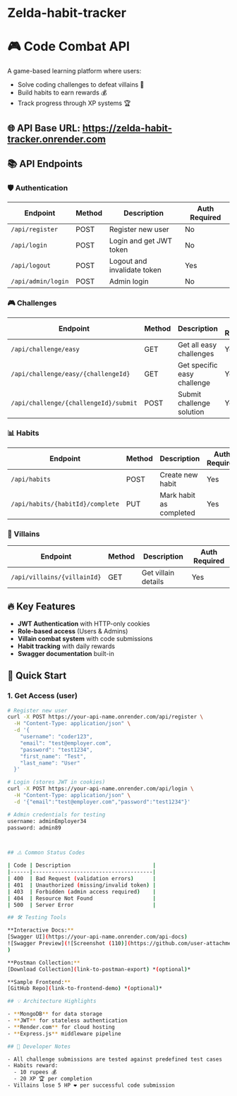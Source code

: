 # Zelda-habit-tracker


# 🎮 Code Combat API

A game-based learning platform where users:
- Solve coding challenges to defeat villains 🦹
- Build habits to earn rewards 💰
- Track progress through XP systems 🏆

## 🌐 API Base URL: https://zelda-habit-tracker.onrender.com




## 📚 API Endpoints

### 🛡️ Authentication
| Endpoint          | Method | Description                     | Auth Required |
|-------------------|--------|---------------------------------|---------------|
| `/api/register`   | POST   | Register new user               | No            |
| `/api/login`      | POST   | Login and get JWT token         | No            |
| `/api/logout`     | POST   | Logout and invalidate token     | Yes           |
| `/api/admin/login`| POST   | Admin login                     | No            |

### 🎮 Challenges
| Endpoint                              | Method | Description                     | Auth Required |
|---------------------------------------|--------|---------------------------------|---------------|
| `/api/challenge/easy`                 | GET    | Get all easy challenges         | Yes           |
| `/api/challenge/easy/{challengeId}`   | GET    | Get specific easy challenge     | Yes           |
| `/api/challenge/{challengeId}/submit` | POST   | Submit challenge solution       | Yes           |

### 📊 Habits
| Endpoint                      | Method | Description                     | Auth Required |
|-------------------------------|--------|---------------------------------|---------------|
| `/api/habits`                 | POST   | Create new habit                | Yes           |
| `/api/habits/{habitId}/complete` | PUT  | Mark habit as completed         | Yes           |

### 👾 Villains
| Endpoint                | Method | Description               | Auth Required |
|-------------------------|--------|---------------------------|---------------|
| `/api/villains/{villainId}` | GET | Get villain details       | Yes           |


## 🔥 Key Features
- **JWT Authentication** with HTTP-only cookies
- **Role-based access** (Users & Admins)
- **Villain combat system** with code submissions
- **Habit tracking** with daily rewards
- **Swagger documentation** built-in

## 🚀 Quick Start

### 1. Get Access (user)
```bash
# Register new user
curl -X POST https://your-api-name.onrender.com/api/register \
  -H "Content-Type: application/json" \
  -d '{
    "username": "coder123",
    "email": "test@employer.com",
    "password": "test1234",
    "first_name": "Test",
    "last_name": "User"
  }'

# Login (stores JWT in cookies)
curl -X POST https://your-api-name.onrender.com/api/login \
  -H "Content-Type: application/json" \
  -d '{"email":"test@employer.com","password":"test1234"}'

# Admin credentials for testing
username: adminEmployer34
password: admin89



## ⚠️ Common Status Codes

| Code | Description                          |
|------|--------------------------------------|
| 400  | Bad Request (validation errors)      |
| 401  | Unauthorized (missing/invalid token) |
| 403  | Forbidden (admin access required)    |
| 404  | Resource Not Found                   |
| 500  | Server Error                         |

## 🛠️ Testing Tools

**Interactive Docs:**  
[Swagger UI](https://your-api-name.onrender.com/api-docs)  
![Swagger Preview](![Screenshot (110)](https://github.com/user-attachments/assets/80d4f006-3be9-412e-be09-37fd6a99d3b9)
)

**Postman Collection:**  
[Download Collection](link-to-postman-export) *(optional)*

**Sample Frontend:**  
[GitHub Repo](link-to-frontend-demo) *(optional)*

## 💡 Architecture Highlights

- **MongoDB** for data storage
- **JWT** for stateless authentication
- **Render.com** for cloud hosting
- **Express.js** middleware pipeline

## 📝 Developer Notes

- All challenge submissions are tested against predefined test cases
- Habits reward:
  - 10 rupees 💰
  - 20 XP 🏆 per completion
- Villains lose 5 HP ❤️ per successful code submission
